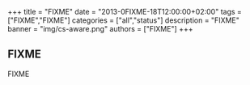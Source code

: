 +++
title = "FIXME"
date = "2013-0FIXME-18T12:00:00+02:00"
tags = ["FIXME","FIXME"]
categories = ["all","status"]
description = "FIXME"
banner = "img/cs-aware.png"
authors = ["FIXME"]
+++

## FIXME

FIXME